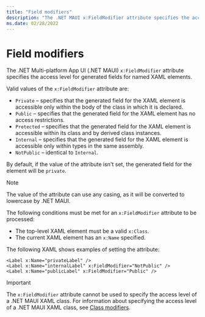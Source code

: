 ```yaml
---
title: "Field modifiers"
description: "The .NET MAUI x:FieldModifier attribute specifies the access level for generated fields for named XAML elements."
ms.date: 02/28/2022
---
```


# Field modifiers

The .NET Multi-platform App UI (.NET MAUI) `x:FieldModifier` attribute specifies the access level for generated fields for named XAML elements.

Valid values of the `x:FieldModifier` attribute are:

- `Private` – specifies that the generated field for the XAML element is accessible only within the body of the class in which it is declared.
- `Public`  – specifies that the generated field for the XAML element has no access restrictions.
- `Protected` – specifies that the generated field for the XAML element is accessible within its class and by derived class instances.
- `Internal` – specifies that the generated field for the XAML element is accessible only within types in the same assembly.
- `NotPublic` – identical to `Internal`.

By default, if the value of the attribute isn't set, the generated field for the element will be `private`.

> [!NOTE]
> The value of the attribute can use any casing, as it will be converted to lowercase by .NET MAUI.

The following conditions must be met for an `x:FieldModifier` attribute to be processed:

- The top-level XAML element must be a valid `x:Class`.
- The current XAML element has an `x:Name` specified.

The following XAML shows examples of setting the attribute:

```xaml
<Label x:Name="privateLabel" />
<Label x:Name="internalLabel" x:FieldModifier="NotPublic" />
<Label x:Name="publicLabel" x:FieldModifier="Public" />
```

> [!IMPORTANT]
> The `x:FieldModifier` attribute cannot be used to specify the access level of a .NET MAUI XAML class. For information about specifying the access level of a .NET MAUI XAML class, see [Class modifiers](class-modifiers.md).
